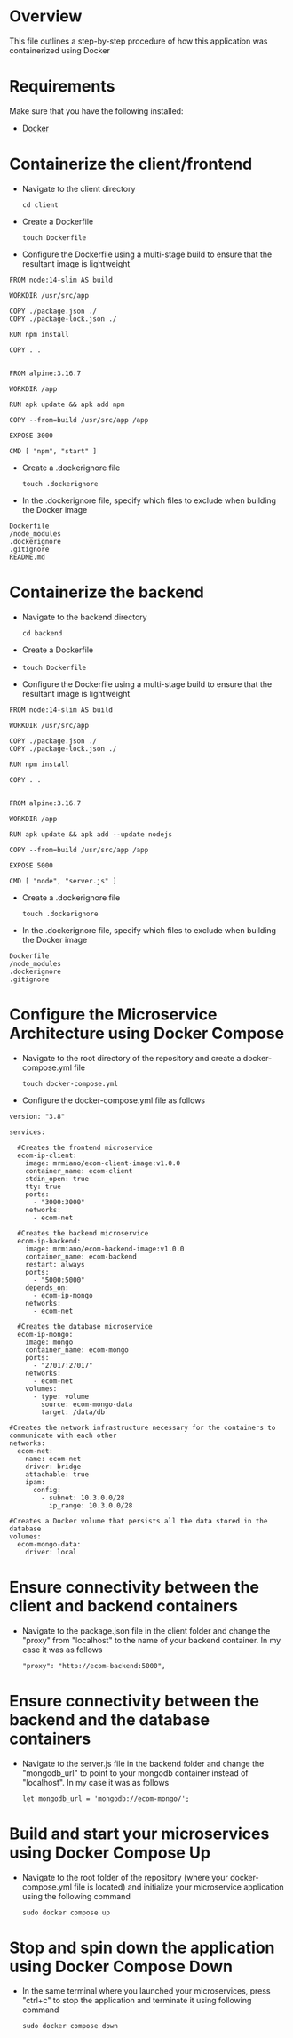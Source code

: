 #   Overview
This file outlines a step-by-step procedure of how this
application was containerized using Docker 

#   Requirements
Make sure that you have the following installed:
- [Docker](https://docs.docker.com/engine/install/) 

#   Containerize the client/frontend
- Navigate to the client directory

  `cd client`

- Create a Dockerfile

  `touch Dockerfile`

- Configure the Dockerfile using a multi-stage build
  to ensure that the resultant image is lightweight

```
FROM node:14-slim AS build

WORKDIR /usr/src/app

COPY ./package.json ./
COPY ./package-lock.json ./

RUN npm install

COPY . .


FROM alpine:3.16.7

WORKDIR /app

RUN apk update && apk add npm

COPY --from=build /usr/src/app /app

EXPOSE 3000

CMD [ "npm", "start" ]
```


- Create a .dockerignore file

  `touch .dockerignore`

- In the .dockerignore file, specify which files 
  to exclude when building the Docker image

```
Dockerfile
/node_modules
.dockerignore
.gitignore
README.md
```

#   Containerize the backend
- Navigate to the backend directory

  `cd backend`

- Create a Dockerfile
- 
  `touch Dockerfile`

- Configure the Dockerfile using a multi-stage build
  to ensure that the resultant image is lightweight

```
FROM node:14-slim AS build

WORKDIR /usr/src/app

COPY ./package.json ./
COPY ./package-lock.json ./

RUN npm install

COPY . .


FROM alpine:3.16.7

WORKDIR /app

RUN apk update && apk add --update nodejs

COPY --from=build /usr/src/app /app

EXPOSE 5000

CMD [ "node", "server.js" ]
```


- Create a .dockerignore file

  `touch .dockerignore`

- In the .dockerignore file, specify which files 
  to exclude when building the Docker image

```
Dockerfile
/node_modules
.dockerignore
.gitignore
```

#   Configure the Microservice Architecture using Docker Compose
- Navigate to the root directory of the repository
  and create a docker-compose.yml file

  `touch docker-compose.yml`

- Configure the docker-compose.yml file as follows

```
version: "3.8"

services:

  #Creates the frontend microservice
  ecom-ip-client:
    image: mrmiano/ecom-client-image:v1.0.0
    container_name: ecom-client
    stdin_open: true
    tty: true
    ports:
      - "3000:3000"
    networks:
      - ecom-net

  #Creates the backend microservice
  ecom-ip-backend:
    image: mrmiano/ecom-backend-image:v1.0.0
    container_name: ecom-backend
    restart: always
    ports:
      - "5000:5000"
    depends_on: 
      - ecom-ip-mongo
    networks:
      - ecom-net

  #Creates the database microservice
  ecom-ip-mongo:
    image: mongo
    container_name: ecom-mongo
    ports:
      - "27017:27017"
    networks:
      - ecom-net
    volumes:
      - type: volume
        source: ecom-mongo-data
        target: /data/db

#Creates the network infrastructure necessary for the containers to communicate with each other
networks:
  ecom-net:
    name: ecom-net
    driver: bridge
    attachable: true
    ipam:
      config:
        - subnet: 10.3.0.0/28
          ip_range: 10.3.0.0/28

#Creates a Docker volume that persists all the data stored in the database
volumes:
  ecom-mongo-data:
    driver: local
```

#   Ensure connectivity between the client and backend containers
- Navigate to the package.json file in the client folder
  and change the "proxy" from "localhost" to the name of
  your backend container. In my case it was as follows

  `"proxy": "http://ecom-backend:5000",`

#   Ensure connectivity between the backend and the database containers
- Navigate to the server.js file in the backend folder
  and change the "mongodb_url" to point to your mongodb
  container instead of "localhost". In my case it was as follows

  `let mongodb_url = 'mongodb://ecom-mongo/';`

#   Build and start your microservices using Docker Compose Up
- Navigate to the root folder of the repository (where your
  docker-compose.yml file is located) and initialize your
  microservice application using the following command

  `sudo docker compose up`
  
#   Stop and spin down the application using Docker Compose Down
- In the same terminal where you launched your microservices,
  press "ctrl+c" to stop the application and terminate it using
  following command

  `sudo docker compose down`